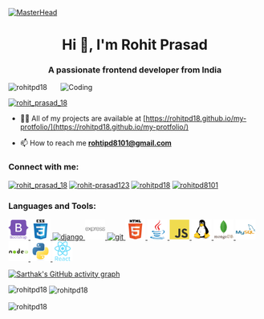 [![MasterHead](https://1.bp.blogspot.com/-7A4WynwLsMw/XbBpCXG8fHI/AAAAAAAAMt4/uOa1bpLskYgrwGbllhSu2SDj_Mig8SXJQCLcBGAsYHQ/s1600/2000_600px.gif)](https://rohitpd18.github.io/my-protfolio/)
<h1 align="center">Hi 👋, I'm Rohit Prasad</h1>
<h3 align="center">A passionate frontend developer from India</h3>
<img align="right" alt="Coding" width="400" src="https://cdn3d.iconscout.com/3d/premium/thumb/web-developer-5019745-4183732.png">

<p align="left"> <img src="https://komarev.com/ghpvc/?username=rohitpd18&label=Profile%20views&color=0e75b6&style=flat" alt="rohitpd18" /> </p>

<p align="left"> <a href="https://twitter.com/rohit_prasad_18" target="blank"><img src="https://img.shields.io/twitter/follow/rohit_prasad_18?logo=twitter&style=for-the-badge" alt="rohit_prasad_18" /></a> </p>

- 👨‍💻 All of my projects are available at [https://rohitpd18.github.io/my-protfolio/](https://rohitpd18.github.io/my-protfolio/)

- 📫 How to reach me **rohtipd8101@gmail.com**

<h3 align="left">Connect with me:</h3>
<p align="left">
<a href="https://twitter.com/rohit_prasad_18" target="blank"><img align="center" src="https://raw.githubusercontent.com/rahuldkjain/github-profile-readme-generator/master/src/images/icons/Social/twitter.svg" alt="rohit_prasad_18" height="30" width="40" /></a>
<a href="https://linkedin.com/in/rohit-prasad123" target="blank"><img align="center" src="https://raw.githubusercontent.com/rahuldkjain/github-profile-readme-generator/master/src/images/icons/Social/linked-in-alt.svg" alt="rohit-prasad123" height="30" width="40" /></a>
<a href="https://instagram.com/rohitpd18" target="blank"><img align="center" src="https://raw.githubusercontent.com/rahuldkjain/github-profile-readme-generator/master/src/images/icons/Social/instagram.svg" alt="rohitpd18" height="30" width="40" /></a>
<a href="https://www.hackerrank.com/rohitpd8101" target="blank"><img align="center" src="https://raw.githubusercontent.com/rahuldkjain/github-profile-readme-generator/master/src/images/icons/Social/hackerrank.svg" alt="rohitpd8101" height="30" width="40" /></a>
</p>

<h3 align="left">Languages and Tools:</h3>
<p align="left"> <a href="https://getbootstrap.com" target="_blank" rel="noreferrer"> <img src="https://raw.githubusercontent.com/devicons/devicon/master/icons/bootstrap/bootstrap-plain-wordmark.svg" alt="bootstrap" width="40" height="40"/> </a> <a href="https://www.w3schools.com/css/" target="_blank" rel="noreferrer"> <img src="https://raw.githubusercontent.com/devicons/devicon/master/icons/css3/css3-original-wordmark.svg" alt="css3" width="40" height="40"/> </a> <a href="https://www.djangoproject.com/" target="_blank" rel="noreferrer"> <img src="https://cdn.worldvectorlogo.com/logos/django.svg" alt="django" width="40" height="40"/> </a> <a href="https://expressjs.com" target="_blank" rel="noreferrer"> <img src="https://raw.githubusercontent.com/devicons/devicon/master/icons/express/express-original-wordmark.svg" alt="express" width="40" height="40"/> </a> <a href="https://git-scm.com/" target="_blank" rel="noreferrer"> <img src="https://www.vectorlogo.zone/logos/git-scm/git-scm-icon.svg" alt="git" width="40" height="40"/> </a> <a href="https://www.w3.org/html/" target="_blank" rel="noreferrer"> <img src="https://raw.githubusercontent.com/devicons/devicon/master/icons/html5/html5-original-wordmark.svg" alt="html5" width="40" height="40"/> </a> <a href="https://www.java.com" target="_blank" rel="noreferrer"> <img src="https://raw.githubusercontent.com/devicons/devicon/master/icons/java/java-original.svg" alt="java" width="40" height="40"/> </a> <a href="https://developer.mozilla.org/en-US/docs/Web/JavaScript" target="_blank" rel="noreferrer"> <img src="https://raw.githubusercontent.com/devicons/devicon/master/icons/javascript/javascript-original.svg" alt="javascript" width="40" height="40"/> </a> <a href="https://www.linux.org/" target="_blank" rel="noreferrer"> <img src="https://raw.githubusercontent.com/devicons/devicon/master/icons/linux/linux-original.svg" alt="linux" width="40" height="40"/> </a> <a href="https://www.mongodb.com/" target="_blank" rel="noreferrer"> <img src="https://raw.githubusercontent.com/devicons/devicon/master/icons/mongodb/mongodb-original-wordmark.svg" alt="mongodb" width="40" height="40"/> </a> <a href="https://www.mysql.com/" target="_blank" rel="noreferrer"> <img src="https://raw.githubusercontent.com/devicons/devicon/master/icons/mysql/mysql-original-wordmark.svg" alt="mysql" width="40" height="40"/> </a> <a href="https://nodejs.org" target="_blank" rel="noreferrer"> <img src="https://raw.githubusercontent.com/devicons/devicon/master/icons/nodejs/nodejs-original-wordmark.svg" alt="nodejs" width="40" height="40"/> </a> <a href="https://www.python.org" target="_blank" rel="noreferrer"> <img src="https://raw.githubusercontent.com/devicons/devicon/master/icons/python/python-original.svg" alt="python" width="40" height="40"/> </a> <a href="https://reactjs.org/" target="_blank" rel="noreferrer"> <img src="https://raw.githubusercontent.com/devicons/devicon/master/icons/react/react-original-wordmark.svg" alt="react" width="40" height="40"/> </a> </p>

[![Sarthak's GitHub activity graph](https://activity-graph.herokuapp.com/graph?username=rohitpd18&&theme=xcode)](https://rohitpd18.github.io/)

<p><img align="left" src="https://github-readme-stats.vercel.app/api/top-langs?username=rohitpd18&show_icons=true&locale=en&layout=compact&theme=tokyonight" alt="rohitpd18" /></p>

<p>&nbsp;<img align="center" src="https://github-readme-stats.vercel.app/api?username=rohitpd18&show_icons=true&locale=en&theme=tokyonight" alt="rohitpd18" /></p>

<p><img align="center" src="https://github-readme-streak-stats.herokuapp.com/?user=rohitpd18&theme=tokyonight" alt="rohitpd18" /></p>
